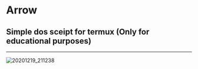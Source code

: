 # Arrow
## Simple dos sceipt for termux (Only for educational purposes)

---

![20201219_211238](https://user-images.githubusercontent.com/56459297/103457988-cdff7180-4d29-11eb-88cf-2cd295cd9654.jpg)
